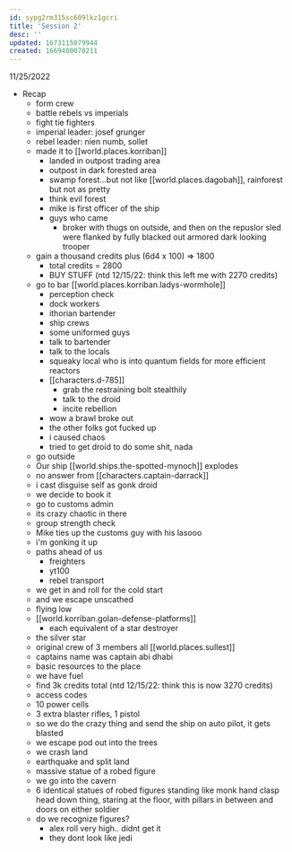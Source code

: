 ```yaml
---
id: sypg2rm315sc609lkz1gcri
title: 'Session 2'
desc: ''
updated: 1673115079944
created: 1669400070211
---
```


11/25/2022

- Recap
  - form crew
  - battle rebels vs imperials
  - fight tie fighters
  - imperial leader: josef grunger
  - rebel leader: nien numb, sollet
  - made it to [[world.places.korriban]]
    - landed in outpost trading area
    - outpost in dark forested area
    - swamp forest...but not like [[world.places.dagobah]], rainforest but not as pretty
    - think evil forest
    - mike is first officer of the ship
    - guys who came
      - broker with thugs on outside, and then on the repuslor sled were flanked by fully blacked out armored dark looking trooper
  - gain a thousand credits plus (6d4 x 100) => 1800
    - total credits = 2800
    - BUY STUFF (ntd 12/15/22: think this left me with 2270 credits)
  - go to bar [[world.places.korriban.ladys-wormhole]]
    - perception check
    - dock workers
    - ithorian bartender
    - ship crews
    - some uniformed guys
    - talk to bartender
    - talk to the locals
    - squeaky local who is into quantum fields for more efficient reactors
    - [[characters.d-785]]
      - grab the restraining bolt stealthily
      - talk to the droid
      - incite rebellion
    - wow a brawl broke out
    - the other folks got fucked up
    - i caused chaos
    - tried to get droid to do some shit, nada
  - go outside
  - Our ship [[world.ships.the-spotted-mynoch]] explodes
  - no answer from [[characters.captain-darrack]]
  - i cast disguise self as gonk droid
  - we decide to book it
  - go to customs admin
  - its crazy chaotic in there
  - group strength check
  - Mike ties up the customs guy with his lasooo
  - i'm gonking it up
  - paths ahead of us
    - freighters
    - yt100
    - rebel transport
  - we get in and roll for the cold start
  - and we escape unscathed
  - flying low
  - [[world.korriban.golan-defense-platforms]]
    - each equivalent of a star destroyer
  - the silver star
  - original crew of 3 members all [[world.places.sullest]]
  - captains name was captain abi dhabi
  - basic resources to the place
  - we have fuel
  - find 3k credits total (ntd 12/15/22: think this is now 3270 credits)
  - access codes
  - 10 power cells
  - 3 extra blaster rifles, 1 pistol
  - so we do the crazy thing and send the ship on auto pilot, it gets blasted
  - we escape pod out into the trees
  - we crash land
  - earthquake and split land
  - massive statue of a robed figure
  - we go into the cavern
  - 6 identical statues of robed figures standing like monk hand clasp head down thing, staring at the floor, with pillars in between and doors on either soldier
  - do we recognize figures?
    - alex roll very high.. didnt get it
    - they dont look like jedi
